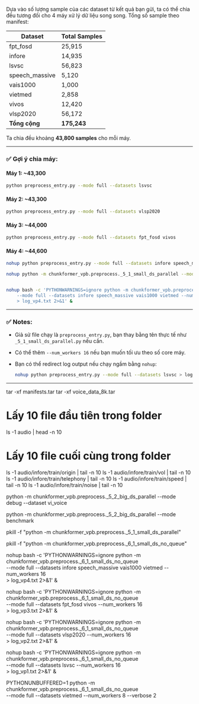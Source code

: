 Dựa vào số lượng sample của các dataset từ kết quả bạn gửi, ta có thể chia đều tương đối cho 4 máy xử lý dữ liệu song song. Tổng số sample theo manifest:

| Dataset         | Total Samples |
| --------------- | ------------- |
| fpt\_fosd       | 25,915        |
| infore          | 14,935        |
| lsvsc           | 56,823        |
| speech\_massive | 5,120         |
| vais1000        | 1,000         |
| vietmed         | 2,858         |
| vivos           | 12,420        |
| vlsp2020        | 56,172        |
| **Tổng cộng**   | **175,243**   |

Ta chia đều khoảng **43,800 samples** cho mỗi máy.

---

### ✅ Gợi ý chia máy:

#### Máy 1: \~43,300

```bash
python preprocess_entry.py --mode full --datasets lsvsc
```

#### Máy 2: \~43,300

```bash
python preprocess_entry.py --mode full --datasets vlsp2020
```

#### Máy 3: \~44,000

```bash
python preprocess_entry.py --mode full --datasets fpt_fosd vivos
```

#### Máy 4: \~44,600

```bash
nohup python preprocess_entry.py --mode full --datasets infore speech_massive vais1000 vietmed > log_vp4.txt 2>&1 & 

nohup python -m chunkformer_vpb.preprocess._5_1_small_ds_parallel --mode full --datasets infore speech_massive vais1000 vietmed --num_workers 8 > log_vp4.txt 2>&1 &


nohup bash -c 'PYTHONWARNINGS=ignore python -m chunkformer_vpb.preprocess._5_1_small_ds_parallel \
    --mode full --datasets infore speech_massive vais1000 vietmed --num_workers 16 \
    > log_vp4.txt 2>&1' &


```

---

### ✅ Notes:

* Giả sử file chạy là `preprocess_entry.py`, bạn thay bằng tên thực tế như `_5_1_small_ds_parallel.py` nếu cần.
* Có thể thêm `--num_workers 16` nếu bạn muốn tối ưu theo số core máy.
* Bạn có thể redirect log output nếu chạy ngầm bằng `nohup`:

  ```bash
  nohup python preprocess_entry.py --mode full --datasets lsvsc > log_lsvsc.txt 2>&1 &
  ```

---


tar -xf manifests.tar
tar -xf voice_data_8k.tar


# Lấy 10 file đầu tiên trong folder
ls -1 audio | head -n 10

# Lấy 10 file cuối cùng trong folder
ls -1 audio/infore/train/origin | tail -n 10
ls -1 audio/infore/train/vol | tail -n 10
ls -1 audio/infore/train/telephony | tail -n 10
ls -1 audio/infore/train/speed | tail -n 10
ls -1 audio/infore/train/noise | tail -n 10



python -m chunkformer_vpb.preprocess._5_2_big_ds_parallel --mode debug --dataset vi_voice

python -m chunkformer_vpb.preprocess._5_2_big_ds_parallel --mode benchmark


pkill -f "python -m chunkformer_vpb.preprocess._5_1_small_ds_parallel"

pkill -f "python -m chunkformer_vpb.preprocess._6_1_small_ds_no_queue"


nohup bash -c 'PYTHONWARNINGS=ignore python -m chunkformer_vpb.preprocess._6_1_small_ds_no_queue \
    --mode full --datasets infore speech_massive vais1000 vietmed --num_workers 16 \
    > log_vp4.txt 2>&1' &

nohup bash -c 'PYTHONWARNINGS=ignore python -m chunkformer_vpb.preprocess._6_1_small_ds_no_queue \
    --mode full --datasets fpt_fosd vivos --num_workers 16 \
    > log_vp3.txt 2>&1' &

nohup bash -c 'PYTHONWARNINGS=ignore python -m chunkformer_vpb.preprocess._6_1_small_ds_no_queue \
    --mode full --datasets vlsp2020 --num_workers 16 \
    > log_vp2.txt 2>&1' &

nohup bash -c 'PYTHONWARNINGS=ignore python -m chunkformer_vpb.preprocess._6_1_small_ds_no_queue \
    --mode full --datasets lsvsc --num_workers 16 \
    > log_vp1.txt 2>&1' &


PYTHONUNBUFFERED=1 python -m chunkformer_vpb.preprocess._6_1_small_ds_no_queue \
    --mode full --datasets vietmed --num_workers 8 --verbose 2

